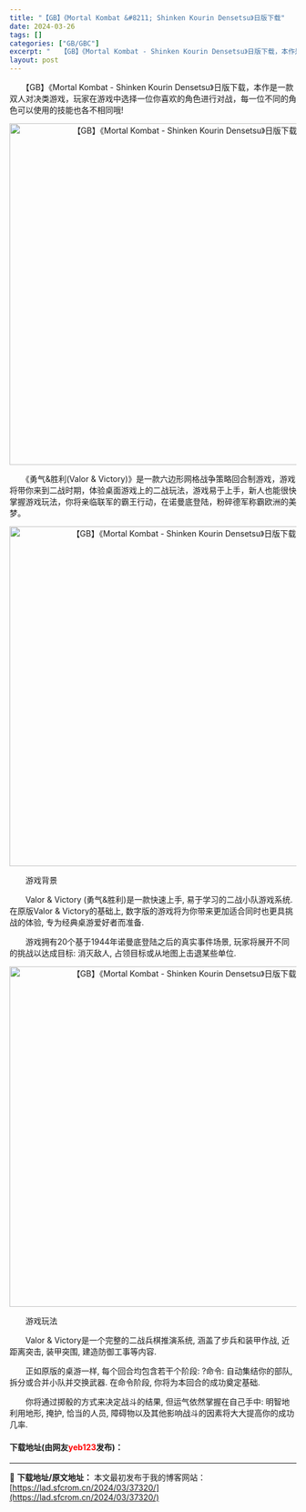 ```yaml
---
title: "【GB】《Mortal Kombat &#8211; Shinken Kourin Densetsu》日版下载"
date: 2024-03-26
tags: []
categories: ["GB/GBC"]
excerpt: "　　【GB】《Mortal Kombat - Shinken Kourin Densetsu》日版下载，本作是一款双人对决类游戏，玩家在游戏中选择一位你喜欢的角色进行对战，每一位不同的角色可以使用的技能也各不相同哦! 　　《勇气&amp;胜利(Valor &amp; Victory)》是一款六边形网&hellip;"
layout: post
---
```


 <p>　　【GB】《Mortal Kombat - Shinken Kourin Densetsu》日版下载，本作是一款双人对决类游戏，玩家在游戏中选择一位你喜欢的角色进行对战，每一位不同的角色可以使用的技能也各不相同哦!</p> <p align="center"><img align="" border="0" src="https://lad.sfcrom.cn/wp-content/uploads/2024/03/20240326_6602819eb9df7.png" width="600" alt="【GB】《Mortal Kombat - Shinken Kourin Densetsu》日版下载" /></p> <p>　　《勇气&amp;胜利(Valor &amp; Victory)》是一款六边形网格战争策略回合制游戏，游戏将带你来到二战时期，体验桌面游戏上的二战玩法，游戏易于上手，新人也能很快掌握游戏玩法，你将亲临联军的霸王行动，在诺曼底登陆，粉碎德军称霸欧洲的美梦。</p> <p align="center"><img align="" border="0" src="https://lad.sfcrom.cn/wp-content/uploads/2024/03/20240326_6602819f7a2c7.png" width="597" alt="【GB】《Mortal Kombat - Shinken Kourin Densetsu》日版下载" /></p> <p>　　游戏背景</p> <p>　　Valor &amp; Victory (勇气&amp;胜利)是一款快速上手, 易于学习的二战小队游戏系统. 在原版Valor &amp; Victory的基础上, 数字版的游戏将为你带来更加适合同时也更具挑战的体验, 专为经典桌游爱好者而准备.</p> <p>　　游戏拥有20个基于1944年诺曼底登陆之后的真实事件场景, 玩家将展开不同的挑战以达成目标: 消灭敌人, 占领目标或从地图上击退某些单位.</p> <p align="center"><img align="" border="0" src="https://lad.sfcrom.cn/wp-content/uploads/2024/03/20240326_660281a03c055.png" width="598" alt="【GB】《Mortal Kombat - Shinken Kourin Densetsu》日版下载" /></p> <p>　　游戏玩法</p> <p>　　Valor &amp; Victory是一个完整的二战兵棋推演系统, 涵盖了步兵和装甲作战, 近距离突击, 装甲突围, 建造防御工事等内容.</p> <p>　　正如原版的桌游一样, 每个回合均包含若干个阶段: ?命令: 自动集结你的部队, 拆分或合并小队并交换武器. 在命令阶段, 你将为本回合的成功奠定基础.</p> <p>　　你将通过掷骰的方式来决定战斗的结果, 但运气依然掌握在自己手中: 明智地利用地形, 掩护, 恰当的人员, 障碍物以及其他影响战斗的因素将大大提高你的成功几率.</p> <p><h4>下载地址(由网友<font color="red">yeb123</font>发布)：</h4></p> 

---
📖 **下载地址/原文地址：** 本文最初发布于我的博客网站：[https://lad.sfcrom.cn/2024/03/37320/](https://lad.sfcrom.cn/2024/03/37320/)
